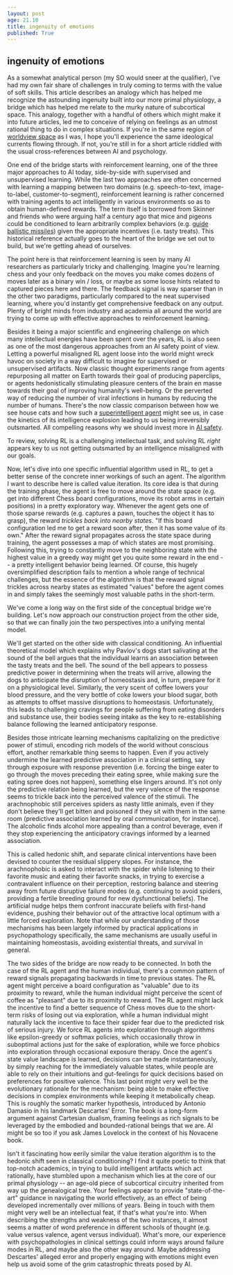 ```yaml
---
layout: post
age: 21.10
title: ingenuity of emotions
published: True
---
```


## ingenuity of emotions

As a somewhat analytical person (my SO would sneer at the qualifier), I've had my own fair share of challenges in truly coming to terms with the value of soft skills. This article describes an analogy which has helped me recognize the astounding ingenuity built into our more primal physiology, a bridge which has helped me relate to the murky nature of subcortical space. This analogy, together with a handful of others which might make it into future articles, led me to conceive of relying on feelings as an utmost rational thing to do in complex situations. If you're in the same region of [worldview space](/reflections/navigating-ideology) as I was, I hope you'll experience the same ideological currents flowing through. If not, you're still in for a short article riddled with the usual cross-references between AI and psychology.

One end of the bridge starts with reinforcement learning, one of the three major approaches to AI today, side-by-side with supervised and unsupervised learning. While the last two approaches are often concerned with learning a mapping between two domains (e.g. speech-to-text, image-to-label, customer-to-segment), reinforcement learning is rather concerned with training agents to act intelligently in various environments so as to obtain human-defined rewards. The term itself is borrowed from Skinner and friends who were arguing half a century ago that mice and pigeons could be conditioned to learn arbitrarily complex behaviors (e.g. [guide ballistic missiles](https://www.youtube.com/watch?v=Ro068H6w8Vg)) given the appropriate incentives (i.e. tasty treats). This historical reference actually goes to the heart of the bridge we set out to build, but we're getting ahead of ourselves.

The point here is that reinforcement learning is seen by many AI researchers as particularly tricky and challenging. Imagine you're learning chess and your only feedback on the moves you make comes dozens of moves later as a binary win / loss, or maybe as some loose hints related to captured pieces here and there. The feedback signal is way sparser than in the other two paradigms, particularly compared to the neat supervised learning, where you'd instantly get comprehensive feedback on any output. Plenty of bright minds from industry and academia all around the world are trying to come up with effective approaches to reinforcement learning.

Besides it being a major scientific and engineering challenge on which many intellectual energies have been spent over the years, RL is also seen as one of the most dangerous approaches from an AI safety point of view. Letting a powerful misaligned RL agent loose into the world might wreck havoc on society in a way difficult to imagine for supervised or unsupervised artifacts. Now classic thought experiments range from agents repurposing all matter on Earth towards their goal of producing paperclips, or agents hedonistically stimulating pleasure centers of the brain en masse towards their goal of improving humanity's well-being. Or the perverted way of reducing the number of viral infections in humans by reducing the number of humans. There's the now classic comparison between how we see house cats and how such a [superintelligent agent](https://nickbostrom.com/views/superintelligence.pdf) might see us, in case the kinetics of its intelligence explosion leading to us being irreversibly outsmarted. All compelling reasons why we should invest more in [AI safety](https://funds.effectivealtruism.org/funds/far-future).

To review, solving RL is a challenging intellectual task, and solving RL _right_ appears key to us not getting outsmarted by an intelligence misaligned with our goals.

Now, let's dive into one specific influential algorithm used in RL, to get a better sense of the concrete inner workings of such an agent. The algorithm I want to describe here is called value iteration. Its core idea is that during the training phase, the agent is free to move around the state space (e.g. get into different Chess board configurations, move its robot arms in certain positions) in a pretty exploratory way. Whenever the agent gets one of those sparse rewards (e.g. captures a pawn, touches the object it has to grasp), the reward _trickles back into nearby states_. "If this board configuration led me to get a reward soon after, then it has some value of its own." After the reward signal propagates across the state space during training, the agent possesses a map of which states are most promising. Following this, trying to constantly move to the neighboring state with the highest value in a greedy way might get you quite some reward in the end -- a pretty intelligent behavior being learned. Of course, this hugely oversimplified description fails to mention a whole range of technical challenges, but the essence of the algorithm is that the reward signal trickles across nearby states as estimated "values" before the agent comes in and simply takes the seemingly most valuable paths in the short-term.

We've come a long way on the first side of the conceptual bridge we're building. Let's now approach our construction project from the other side, so that we can finally join the two perspectives into a unifying mental model.

We'll get started on the other side with classical conditioning. An influential theoretical model which explains why Pavlov's dogs start salivating at the sound of the bell argues that the individual learns an association between the tasty treats and the bell. The sound of the bell appears to possess predictive power in determining when the treats will arrive, allowing the dogs to anticipate the disruption of homeostasis and, in turn, prepare for it on a physiological level. Similarly, the very scent of coffee lowers your blood pressure, and the very bottle of coke lowers your blood sugar, both as attempts to offset massive disruptions to homeostasis. Unfortunately, this leads to challenging cravings for people suffering from eating disorders and substance use, their bodies seeing intake as the key to re-establishing balance following the learned anticipatory response.

Besides those intricate learning mechanisms capitalizing on the predictive power of stimuli, encoding rich models of the world without conscious effort, another remarkable thing seems to happen. Even if you actively undermine the learned predictive association in a clinical setting, say through exposure with response prevention (i.e. forcing the binge eater to go through the moves preceding their eating spree, while making sure the eating spree does not happen), something else lingers around. It's not only the predictive relation being learned, but the very valence of the response seems to trickle back into the perceived valence of the stimuli. The arachnophobic still perceives spiders as nasty little animals, even if they don't believe they'll get bitten and poisoned if they sit with them in the same room (predictive association learned by oral communication, for instance). The alcoholic finds alcohol more appealing than a control beverage, even if they stop experiencing the anticipatory cravings informed by a learned association.

This is called hedonic shift, and separate clinical interventions have been devised to counter the residual slippery slopes. For instance, the arachnophobic is asked to interact with the spider while listening to their favorite music and eating their favorite snacks, in trying to exercise a contravalent influence on their perception, restoring balance and steering away from future disruptive failure modes (e.g. continuing to avoid spiders, providing a fertile breeding ground for new dysfunctional beliefs). The artificial nudge helps them confront inaccurate beliefs with first-hand evidence, pushing their behavior out of the attractive local optimum with a little forced exploration. Note that while our understanding of those mechanisms has been largely informed by practical applications in psychopathology specifically, the same mechanisms are usually useful in maintaining homeostasis, avoiding existential threats, and survival in general.

The two sides of the bridge are now ready to be connected. In both the case of the RL agent and the human individual, there's a common pattern of reward signals propagating backwards in time to previous states. The RL agent might perceive a board configuration as "valuable" due to its proximity to reward, while the human individual might perceive the scent of coffee as "pleasant" due to its proximity to reward. The RL agent might lack the incentive to find a better sequence of Chess moves due to the short-term risks of losing out via exploration, while a human individual might naturally lack the incentive to face their spider fear due to the predicted risk of serious injury. We force RL agents into exploration through algorithms like epsilon-greedy or softmax policies, which occasionally throw in suboptimal actions just for the sake of exploration, while we force phobics into exploration through occasional exposure therapy. Once the agent's state value landscape is learned, decisions can be made instantaneously, by simply reaching for the immediately valuable states, while people are able to rely on their intuitions and gut-feelings for quick decisions based on preferences for positive valence. This last point might very well be the evolutionary rationale for the mechanism: being able to make effective decisions in complex environments while keeping it metabolically cheap. This is roughly the somatic marker hypothesis, introduced by Antonio Damasio in his landmark Descartes' Error. The book is a long-form argument against Cartesian dualism, framing feelings as rich signals to be leveraged by the embodied and bounded-rational beings that we are. AI might be so too if you ask James Lovelock in the context of his Novacene book.

Isn't it fascinating how eerily similar the value iteration algorithm is to the hedonic shift seen in classical conditioning? I find it quite poetic to think that top-notch academics, in trying to build intelligent artifacts which act rationally, have stumbled upon a mechanism which lies at the core of our primal physiology -- an age-old piece of subcortical circuitry inherited from way up the genealogical tree. Your feelings appear to provide "state-of-the-art" guidance in navigating the world effectively, as an effect of being developed incrementally over millions of years. Being in touch with them might very well be an intellectual feat, if that's what you're into. When describing the strengths and weakness of the two instances, it almost seems a matter of word preference in different schools of thought (e.g. value versus valence, agent versus individual). What's more, our experience with psychopathologies in clinical settings could inform ways around failure modes in RL, and maybe also the other way around. Maybe addressing Descartes' alleged error and properly engaging with emotions might even help us avoid some of the grim catastrophic threats posed by AI.
